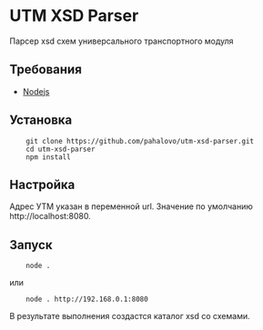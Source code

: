 # UTM XSD Parser
Парсер xsd схем универсального транспортного модуля

## Требования
* [Nodejs](https://nodejs.org/en/)

## Установка
```
    git clone https://github.com/pahalovo/utm-xsd-parser.git
    cd utm-xsd-parser
    npm install
```
## Настройка
Адрес УТМ указан в переменной url. Значение по умолчанию http://localhost:8080.

## Запуск

```
    node .
```
или
```
    node . http://192.168.0.1:8080
```

В результате выполнения создастся каталог xsd со схемами.
